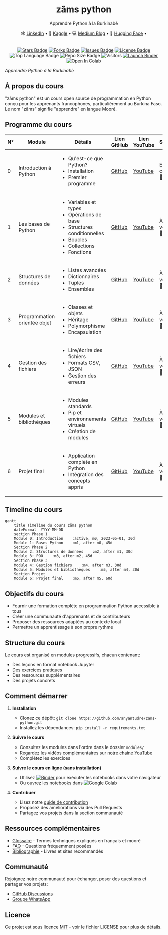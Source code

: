 <div align="center">
  <h1> zãms python</h1>
Apprendre Python à la Burkinabè
  <p align="center">
    🕸 <a href="https://www.linkedin.com/in/anyantudre">LinkedIn</a> • 
    📙 <a href="https://www.kaggle.com/waalbannyantudre">Kaggle</a> • 
    💻 <a href="https://anyantudre.medium.com/">Medium Blog</a> • 
    🤗 <a href="https://huggingface.co/anyantudre">Hugging Face</a> • 
  </p>
</div>
<br/>

<div align="center">
  <a href="https://github.com/anyantudre/zams-python/stargazers"><img src="https://img.shields.io/github/stars/anyantudre/zams-python?style=social" alt="Stars Badge"/></a>
  <a href="https://github.com/anyantudre/zams-python/network/members"><img src="https://img.shields.io/github/forks/anyantudre/zams-python?style=social" alt="Forks Badge"/></a>
  <a href="https://github.com/anyantudre/zams-python/issues"><img src="https://img.shields.io/github/issues/anyantudre/zams-python" alt="Issues Badge"/></a>
  <a href="https://github.com/anyantudre/zams-python/blob/main/LICENSE"><img src="https://img.shields.io/github/license/anyantudre/zams-python" alt="License Badge"/></a>
  <img src="https://img.shields.io/github/languages/top/anyantudre/zams-python" alt="Top Language Badge"/>
  <img src="https://img.shields.io/github/repo-size/anyantudre/zams-python" alt="Repo Size Badge"/>
  <img src="https://visitor-badge.laobi.icu/badge?page_id=anyantudre.zams-python" alt="Visitors"/>
  <a href="https://mybinder.org/v2/gh/anyantudre/zams-python/main"><img src="https://mybinder.org/badge_logo.svg" alt="Launch Binder"/></a>
  <a href="https://colab.research.google.com/github/anyantudre/zams-python/blob/main/"><img src="https://colab.research.google.com/assets/colab-badge.svg" alt="Open In Colab"/></a>
</div>

*Apprendre Python à la Burkinabè*

## À propos du cours

"zãms python" est un cours open source de programmation en Python conçu pour les apprenants francophones, particulièrement au Burkina Faso. Le nom "zãms" signifie "apprendre" en langue Mooré.

## Programme du cours

| N° | Module | Détails | Lien GitHub | Lien YouTube | Statut |
|----|--------|---------|------------|-------------|--------|
| 0 | Introduction à Python | <ul><li>Qu'est-ce que Python?</li><li>Installation</li><li>Premier programme</li></ul> | [GitHub](modules/00-introduction) | [YouTube](#) | En cours 🚧 |
| 1 | Les bases de Python | <ul><li>Variables et types</li><li>Opérations de base</li><li>Structures conditionnelles</li><li>Boucles</li><li>Collections</li><li>Fonctions</li></ul> | [GitHub](modules/01-bases-python) | [YouTube](#) | À venir 📅 |
| 2 | Structures de données | <ul><li>Listes avancées</li><li>Dictionnaires</li><li>Tuples</li><li>Ensembles</li></ul> | [GitHub](#) | [YouTube](#) | À venir 📅 |
| 3 | Programmation orientée objet | <ul><li>Classes et objets</li><li>Héritage</li><li>Polymorphisme</li><li>Encapsulation</li></ul> | [GitHub](#) | [YouTube](#) | À venir 📅 |
| 4 | Gestion des fichiers | <ul><li>Lire/écrire des fichiers</li><li>Formats CSV, JSON</li><li>Gestion des erreurs</li></ul> | [GitHub](#) | [YouTube](#) | À venir 📅 |
| 5 | Modules et bibliothèques | <ul><li>Modules standards</li><li>Pip et environnements virtuels</li><li>Création de modules</li></ul> | [GitHub](#) | [YouTube](#) | À venir 📅 |
| 6 | Projet final | <ul><li>Application complète en Python</li><li>Intégration des concepts appris</li></ul> | [GitHub](#) | [YouTube](#) | À venir 📅 |

## Timeline du cours

```mermaid
gantt
    title Timeline du cours zãms python
    dateFormat  YYYY-MM-DD
    section Phase 1
    Module 0: Introduction    :active, m0, 2023-05-01, 30d
    Module 1: Bases Python    :m1, after m0, 45d
    Section Phase 2
    Module 2: Structures de données    :m2, after m1, 30d
    Module 3: POO    :m3, after m2, 45d
    Section Phase 3
    Module 4: Gestion fichiers    :m4, after m3, 30d
    Module 5: Modules et bibliothèques    :m5, after m4, 30d
    Section Projet
    Module 6: Projet final    :m6, after m5, 60d
```

## Objectifs du cours

- Fournir une formation complète en programmation Python accessible à tous
- Créer une communauté d'apprenants et de contributeurs
- Proposer des ressources adaptées au contexte local
- Permettre un apprentissage à son propre rythme

## Structure du cours

Le cours est organisé en modules progressifs, chacun contenant:
- Des leçons en format notebook Jupyter
- Des exercices pratiques
- Des ressources supplémentaires
- Des projets concrets

## Comment démarrer

1. **Installation**
   - Clonez ce dépôt: `git clone https://github.com/anyantudre/zams-python.git`
   - Installez les dépendances: `pip install -r requirements.txt`

2. **Suivre le cours**
   - Consultez les modules dans l'ordre dans le dossier `modules/`
   - Regardez les vidéos complémentaires sur [notre chaîne YouTube](#)
   - Complétez les exercices

3. **Suivre le cours en ligne (sans installation)**
   - Utilisez [![Binder](https://mybinder.org/badge_logo.svg)](https://mybinder.org/v2/gh/anyantudre/zams-python/main) pour exécuter les notebooks dans votre navigateur
   - Ou ouvrez les notebooks dans [![Google Colab](https://colab.research.google.com/assets/colab-badge.svg)](https://colab.research.google.com/github/anyantudre/zams-python/blob/main/)

4. **Contribuer**
   - Lisez notre [guide de contribution](CONTRIBUTING.md)
   - Proposez des améliorations via des Pull Requests
   - Partagez vos projets dans la section communauté

## Ressources complémentaires

- [Glossaire](communaute/glossaire.md) - Termes techniques expliqués en français et mooré
- [FAQ](communaute/faq.md) - Questions fréquemment posées
- [Bibliographie](ressources/bibliographie.md) - Livres et sites recommandés

## Communauté

Rejoignez notre communauté pour échanger, poser des questions et partager vos projets:
- [GitHub Discussions](#)
- [Groupe WhatsApp](#)

## Licence

Ce projet est sous licence [MIT](LICENSE) - voir le fichier LICENSE pour plus de détails.
